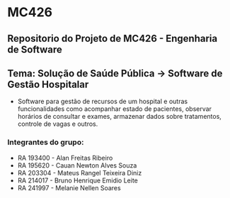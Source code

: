 # MC426

## Repositorio do Projeto de MC426 - Engenharia de Software
## Tema: Solução de Saúde Pública -> Software de Gestão Hospitalar
* Software para gestão de recursos de um hospital e outras funcionalidades como acompanhar estado de pacientes, observar horários de consultar e exames, armazenar dados sobre tratamentos, controle de vagas e outros.

### Integrantes do grupo:


-   RA 193400 - Alan Freitas Ribeiro
-   RA 195620 - Cauan Newton Alves Souza
-   RA 203304 - Mateus Rangel Teixeira Diniz
-   RA 214017 - Bruno Henrique Emidio Leite
-   RA 241997 - Melanie Nellen Soares
